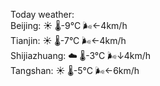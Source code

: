 Today weather:  
Beijing: ☀️   🌡️-9°C 🌬️←4km/h  
Tianjin: ☀️   🌡️-7°C 🌬️←4km/h  
Shijiazhuang: ☁️   🌡️-3°C 🌬️↓4km/h  
Tangshan: ☀️   🌡️-5°C 🌬️←6km/h  
